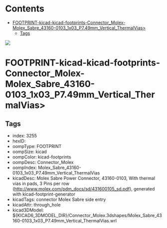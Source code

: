 



Contents
========

* [FOOTPRINT-kicad-kicad-footprints-Connector_Molex-Molex_Sabre_43160-0103_1x03_P7.49mm_Vertical_ThermalVias>](#footprint-kicad-kicad-footprints-connector_molex-molex_sabre_43160-0103_1x03_p749mm_vertical_thermalvias)
	* [Tags](#tags)
  
![][im]
# FOOTPRINT-kicad-kicad-footprints-Connector_Molex-Molex_Sabre_43160-0103_1x03_P7.49mm_Vertical_ThermalVias>

## Tags

- index: 3255
- hexID: 
- oompType: FOOTPRINT
- oompSize: kicad
- oompColor: kicad-footprints
- oompDesc: Connector_Molex
- oompIndex: Molex_Sabre_43160-0103_1x03_P7.49mm_Vertical_ThermalVias
- kicadDesc: Molex Sabre Power Connector, 43160-0103, With thermal vias in pads, 3 Pins per row (http://www.molex.com/pdm_docs/sd/431600105_sd.pdf), generated with kicad-footprint-generator
- kicadTags: connector Molex Sabre side entry
- kicadAttr: through_hole
- kicad3DModel: ${KICAD6_3DMODEL_DIR}/Connector_Molex.3dshapes/Molex_Sabre_43160-0103_1x03_P7.49mm_Vertical_ThermalVias.wrl



[im]: image.png
